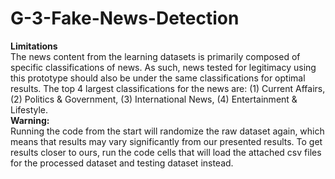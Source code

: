 # G-3-Fake-News-Detection
**Limitations**
<br> The news content from the learning datasets is primarily composed of specific classifications of news. As such, news tested for legitimacy using this prototype should also be under the same classifications for optimal results. The top 4 largest classifications for the news are: (1) Current Affairs, (2) Politics & Government, (3) International News, (4) Entertainment & Lifestyle.<br>
**Warning:**
<br> Running the code from the start will randomize the raw dataset again, which means that results may vary significantly from our presented results. To get results closer to ours, run the code cells that will load the attached csv files for the processed dataset and testing dataset instead.
